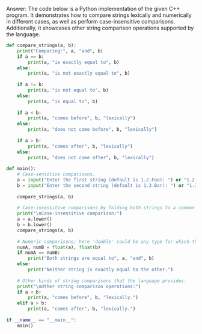 Answer: The code below is a Python implementation of the given C++ program. It demonstrates how to compare strings lexically and numerically in different cases, as well as perform case-insensitive comparisons. Additionally, it showcases other string comparison operations supported by the language.

```python
def compare_strings(a, b):
    print("Comparing:", a, "and", b)
    if a == b:
        print(a, "is exactly equal to", b)
    else:
        print(a, "is not exactly equal to", b)
    
    if a != b:
        print(a, "is not equal to", b)
    else:
        print(a, "is equal to", b)
    
    if a < b:
        print(a, "comes before", b, "lexically")
    else:
        print(a, "does not come before", b, "lexically")
        
    if a > b:
        print(a, "comes after", b, "lexically")
    else:
        print(a, "does not come after", b, "lexically")
    
def main():
    # Case-sensitive comparisons.
    a = input("Enter the first string (default is 1.2.Foo): ") or "1.2.Foo"
    b = input("Enter the second string (default is 1.3.Bar): ") or "1.3.Bar"
    
    compare_strings(a, b)
    
    # Case-insensitive comparisons by folding both strings to a common case.
    print("\nCase-insensitive comparison:")
    a = a.lower()
    b = b.lower()
    compare_strings(a, b)
    
    # Numeric comparisons; here 'double' could be any type for which the relevant >> operator is defined, eg int, long, etc.
    numA, numB = float(a), float(b)
    if numA == numB:
        print("Both strings are equal to", a, "and", b)
    else:
        print("Neither string is exactly equal to the other.")
    
    # Other kinds of string comparisons that the language provides.
    print("\nOther string comparison operations:")
    if a < b:
        print(a, "comes before", b, "lexically.")
    elif a > b:
        print(a, "comes after", b, "lexically.")
    
if __name__ == "__main__":
    main()
```

